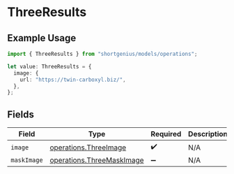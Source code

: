 # ThreeResults

## Example Usage

```typescript
import { ThreeResults } from "shortgenius/models/operations";

let value: ThreeResults = {
  image: {
    url: "https://twin-carboxyl.biz/",
  },
};
```

## Fields

| Field                                                                  | Type                                                                   | Required                                                               | Description                                                            |
| ---------------------------------------------------------------------- | ---------------------------------------------------------------------- | ---------------------------------------------------------------------- | ---------------------------------------------------------------------- |
| `image`                                                                | [operations.ThreeImage](../../models/operations/threeimage.md)         | :heavy_check_mark:                                                     | N/A                                                                    |
| `maskImage`                                                            | [operations.ThreeMaskImage](../../models/operations/threemaskimage.md) | :heavy_minus_sign:                                                     | N/A                                                                    |